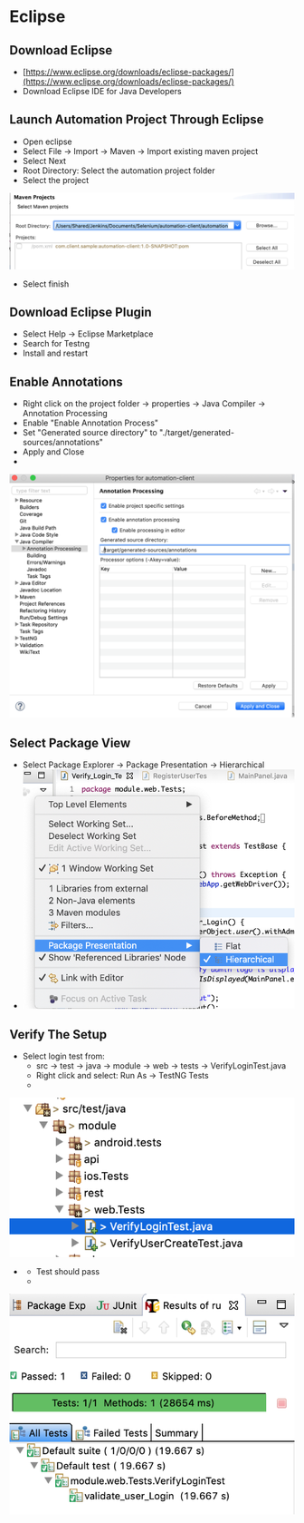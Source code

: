 # Eclipse

## Download Eclipse

* [https://www.eclipse.org/downloads/eclipse-packages/](https://www.eclipse.org/downloads/eclipse-packages/)
* Download Eclipse IDE for Java Developers

## Launch Automation Project Through Eclipse

* Open eclipse
* Select File → Import → Maven → Import existing maven project
* Select Next
* Root Directory: Select the automation project folder
* Select the project

![](../../.gitbook/assets/image%20%2813%29.png)

* Select finish

## Download Eclipse Plugin

* Select Help -&gt; Eclipse Marketplace
* Search for Testng
* Install and restart

## Enable Annotations

* Right click on the project folder -&gt; properties -&gt; Java Compiler -&gt; Annotation Processing
* Enable "Enable Annotation Process"
* Set "Generated source directory" to "./target/generated-sources/annotations"
* Apply and Close
* 
![](../../.gitbook/assets/image%20%285%29.png)

## Select Package View

* Select Package Explorer → Package Presentation → Hierarchical
* ![](../../.gitbook/assets/image%20%2810%29.png)

## Verify The Setup

* Select login test from:
  * src → test → java → module -&gt; web -&gt; tests → VerifyLoginTest.java
  * Right click and select: Run As → TestNG Tests
  * 

![](../../.gitbook/assets/image%20%284%29.png)

* * Test should pass
  * 

![](../../.gitbook/assets/image%20%282%29.png)

